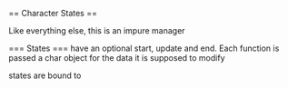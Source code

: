 == Character States ==

Like everything else, this is an impure manager

=== States ===
have an optional start, update and end. Each function is passed a char object for the data it is supposed to modify

states are bound to 
